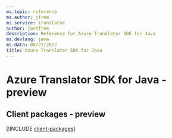 ```yaml
---
ms.topic: reference
ms.author: jfree
ms.service: translator
author: joshfree
description: Reference for Azure Translator SDK for Java
ms.devlang: java
ms.data: 08/27/2022
title: Azure Translator SDK for Java
---
```

# Azure Translator SDK for Java - preview

## Client packages - preview
[!INCLUDE [client-packages](translator-client-index.md)]